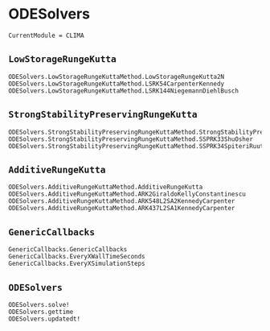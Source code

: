 # ODESolvers

```@meta
CurrentModule = CLIMA
```

## `LowStorageRungeKutta`

```@docs
ODESolvers.LowStorageRungeKuttaMethod.LowStorageRungeKutta2N
ODESolvers.LowStorageRungeKuttaMethod.LSRK54CarpenterKennedy
ODESolvers.LowStorageRungeKuttaMethod.LSRK144NiegemannDiehlBusch
```

## `StrongStabilityPreservingRungeKutta`

```@docs
ODESolvers.StrongStabilityPreservingRungeKuttaMethod.StrongStabilityPreservingRungeKutta
ODESolvers.StrongStabilityPreservingRungeKuttaMethod.SSPRK33ShuOsher
ODESolvers.StrongStabilityPreservingRungeKuttaMethod.SSPRK34SpiteriRuuth
```

## `AdditiveRungeKutta`

```@docs
ODESolvers.AdditiveRungeKuttaMethod.AdditiveRungeKutta
ODESolvers.AdditiveRungeKuttaMethod.ARK2GiraldoKellyConstantinescu
ODESolvers.AdditiveRungeKuttaMethod.ARK548L2SA2KennedyCarpenter
ODESolvers.AdditiveRungeKuttaMethod.ARK437L2SA1KennedyCarpenter
```

## `GenericCallbacks`

```@docs
GenericCallbacks.GenericCallbacks
GenericCallbacks.EveryXWallTimeSeconds
GenericCallbacks.EveryXSimulationSteps
```

## `ODESolvers`

```@docs
ODESolvers.solve!
ODESolvers.gettime
ODESolvers.updatedt!
```
